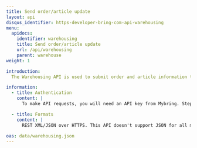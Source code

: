 ```yaml
---
title: Send order/article update
layout: api
disqus_identifier: https-developer-bring-com-api-warehousing
menu:
  apidocs:
    identifier: warehousing
    title: Send order/article update
    url: /api/warehousing
    parent: warehouse
weight: 1

introduction:
  The Warehousing API is used to submit order and article information to Bring’s warehouses. Users are also able to extract/subscribe for detailed order information from our warehouses while the orders are being processed. Further, the API provides information about articles in stock, with methods for retrieving information about single items or configurable list of items.

information:
  - title: Authentication
    content: |
      To make API requests, you will need an API key from Mybring. Steps for getting a key and description of headers can be found on the general API [Getting Started / Authentication](/api/#authentication) page.

  - title: Formats
    content: |
      REST XML/JSON over HTTPS. This API doesn't support JSON for all methods yet. Look in the example section to see which are supported.

oas: data/warehousing.json
---
```

